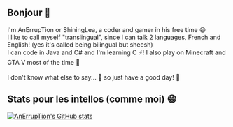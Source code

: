 ## Bonjour 🥖

I'm AnErrupTion or ShiningLea, a coder and gamer in his free time 😄<br/>
I like to call myself "translingual", since I can talk 2 languages, French and English! (yes it's called being bilingual but sheesh)<br/>
I can code in Java and C# and I'm learning C ⚡! I also play on Minecraft and GTA V most of the time 👯<br/>
<br/>
I don't know what else to say... 🤔 so just have a good day! 💬

## Stats pour les intellos (comme moi) 😄
[![AnErrupTion's GitHub stats](https://github-readme-stats.vercel.app/api?username=AnErrupTion&theme=synthwave&show_icons=true)](https://github.com/anuraghazra/github-readme-stats)
